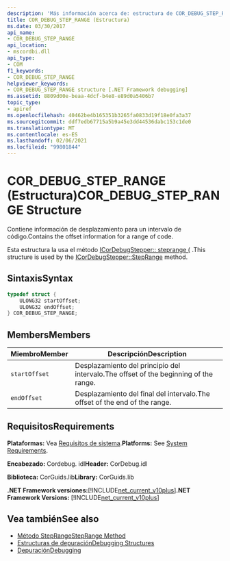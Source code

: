 ```yaml
---
description: 'Más información acerca de: estructura de COR_DEBUG_STEP_RANGE'
title: COR_DEBUG_STEP_RANGE (Estructura)
ms.date: 03/30/2017
api_name:
- COR_DEBUG_STEP_RANGE
api_location:
- mscordbi.dll
api_type:
- COM
f1_keywords:
- COR_DEBUG_STEP_RANGE
helpviewer_keywords:
- COR_DEBUG_STEP_RANGE structure [.NET Framework debugging]
ms.assetid: 8809d00e-beaa-4dcf-b4e8-e89d0a5406b7
topic_type:
- apiref
ms.openlocfilehash: 40462be4b165351b3265fa0833d19f18e0fa3a37
ms.sourcegitcommit: ddf7edb67715a5b9a45e3dd44536dabc153c1de0
ms.translationtype: MT
ms.contentlocale: es-ES
ms.lasthandoff: 02/06/2021
ms.locfileid: "99801844"
---
```

# <a name="cor_debug_step_range-structure"></a><span data-ttu-id="40bd5-103">COR_DEBUG_STEP_RANGE (Estructura)</span><span class="sxs-lookup"><span data-stu-id="40bd5-103">COR_DEBUG_STEP_RANGE Structure</span></span>

<span data-ttu-id="40bd5-104">Contiene información de desplazamiento para un intervalo de código.</span><span class="sxs-lookup"><span data-stu-id="40bd5-104">Contains the offset information for a range of code.</span></span>  
  
 <span data-ttu-id="40bd5-105">Esta estructura la usa el método [ICorDebugStepper:: steprange (](icordebugstepper-steprange-method.md) .</span><span class="sxs-lookup"><span data-stu-id="40bd5-105">This structure is used by the [ICorDebugStepper::StepRange](icordebugstepper-steprange-method.md) method.</span></span>  
  
## <a name="syntax"></a><span data-ttu-id="40bd5-106">Sintaxis</span><span class="sxs-lookup"><span data-stu-id="40bd5-106">Syntax</span></span>  
  
```cpp  
typedef struct {  
    ULONG32 startOffset;  
    ULONG32 endOffset;  
} COR_DEBUG_STEP_RANGE;  
```  
  
## <a name="members"></a><span data-ttu-id="40bd5-107">Members</span><span class="sxs-lookup"><span data-stu-id="40bd5-107">Members</span></span>  
  
|<span data-ttu-id="40bd5-108">Miembro</span><span class="sxs-lookup"><span data-stu-id="40bd5-108">Member</span></span>|<span data-ttu-id="40bd5-109">Descripción</span><span class="sxs-lookup"><span data-stu-id="40bd5-109">Description</span></span>|  
|------------|-----------------|  
|`startOffset`|<span data-ttu-id="40bd5-110">Desplazamiento del principio del intervalo.</span><span class="sxs-lookup"><span data-stu-id="40bd5-110">The offset of the beginning of the range.</span></span>|  
|`endOffset`|<span data-ttu-id="40bd5-111">Desplazamiento del final del intervalo.</span><span class="sxs-lookup"><span data-stu-id="40bd5-111">The offset of the end of the range.</span></span>|  
  
## <a name="requirements"></a><span data-ttu-id="40bd5-112">Requisitos</span><span class="sxs-lookup"><span data-stu-id="40bd5-112">Requirements</span></span>  

 <span data-ttu-id="40bd5-113">**Plataformas:** Vea [Requisitos de sistema](../../get-started/system-requirements.md).</span><span class="sxs-lookup"><span data-stu-id="40bd5-113">**Platforms:** See [System Requirements](../../get-started/system-requirements.md).</span></span>  
  
 <span data-ttu-id="40bd5-114">**Encabezado:** Cordebug. idl</span><span class="sxs-lookup"><span data-stu-id="40bd5-114">**Header:** CorDebug.idl</span></span>  
  
 <span data-ttu-id="40bd5-115">**Biblioteca:** CorGuids.lib</span><span class="sxs-lookup"><span data-stu-id="40bd5-115">**Library:** CorGuids.lib</span></span>  
  
 <span data-ttu-id="40bd5-116">**.NET Framework versiones:**[!INCLUDE[net_current_v10plus](../../../../includes/net-current-v10plus-md.md)]</span><span class="sxs-lookup"><span data-stu-id="40bd5-116">**.NET Framework Versions:** [!INCLUDE[net_current_v10plus](../../../../includes/net-current-v10plus-md.md)]</span></span>  
  
## <a name="see-also"></a><span data-ttu-id="40bd5-117">Vea también</span><span class="sxs-lookup"><span data-stu-id="40bd5-117">See also</span></span>

- [<span data-ttu-id="40bd5-118">Método StepRange</span><span class="sxs-lookup"><span data-stu-id="40bd5-118">StepRange Method</span></span>](icordebugstepper-steprange-method.md)
- [<span data-ttu-id="40bd5-119">Estructuras de depuración</span><span class="sxs-lookup"><span data-stu-id="40bd5-119">Debugging Structures</span></span>](debugging-structures.md)
- [<span data-ttu-id="40bd5-120">Depuración</span><span class="sxs-lookup"><span data-stu-id="40bd5-120">Debugging</span></span>](index.md)
